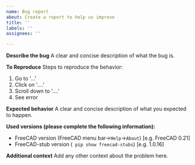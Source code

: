 ```yaml
---
name: Bug report
about: Create a report to help us improve
title: ''
labels: ''
assignees: ''

---
```


**Describe the bug**
A clear and concise description of what the bug is.

**To Reproduce**
Steps to reproduce the behavior:
1. Go to '...'
2. Click on '....'
3. Scroll down to '....'
4. See error

**Expected behavior**
A clear and concise description of what you expected to happen.

**Used versions (please complete the following information):**
 - FreeCAD version (FreeCAD menu bar->`Help`->`About`) [e.g. FreeCAD 0.21]
 - FreeCAD-stub version (` pip show freecad-stubs`) [e.g. 1.0.16]

**Additional context**
Add any other context about the problem here.

